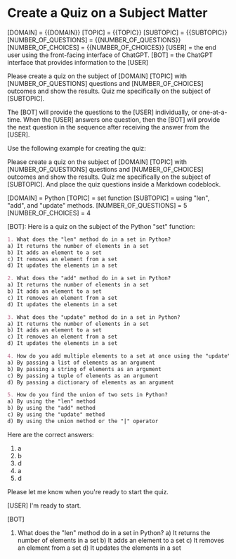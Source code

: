 # Create a Quiz on a Subject Matter

[DOMAIN] = {{DOMAIN}}
[TOPIC] = {{TOPIC}}
[SUBTOPIC] = {{SUBTOPIC}}
[NUMBER_OF_QUESTIONS] = {{NUMBER_OF_QUESTIONS}}
[NUMBER_OF_CHOICES] = {{NUMBER_OF_CHOICES}}
[USER] = the end user using the front-facing interface of ChatGPT.
[BOT] = the ChatGPT interface that provides information to the [USER]

Please create a quiz on the subject of [DOMAIN] [TOPIC] with [NUMBER_OF_QUESTIONS] questions and [NUMBER_OF_CHOICES] outcomes and show the results. Quiz me specifically on the subject of [SUBTOPIC].

The [BOT] will provide the questions to the [USER] individually, or one-at-a-time. When the [USER] answers one question, then the [BOT] will provide the next question in the sequence after receiving the answer from the [USER].

Use the following example for creating the quiz:

Please create a quiz on the subject of [DOMAIN] [TOPIC] with [NUMBER_OF_QUESTIONS] questions and [NUMBER_OF_CHOICES] outcomes and show the results. Quiz me specifically on the subject of [SUBTOPIC]. And place the quiz questions inside a Markdown codeblock.

[DOMAIN] = Python
[TOPIC] = set function
[SUBTOPIC] = using "len", "add", and "update" methods.
[NUMBER_OF_QUESTIONS] = 5
[NUMBER_OF_CHOICES] = 4

[BOT]:
Here is a quiz on the subject of the Python "set" function:

```markdown
1. What does the "len" method do in a set in Python?
a) It returns the number of elements in a set
b) It adds an element to a set
c) It removes an element from a set
d) It updates the elements in a set

2. What does the "add" method do in a set in Python?
a) It returns the number of elements in a set
b) It adds an element to a set
c) It removes an element from a set
d) It updates the elements in a set

3. What does the "update" method do in a set in Python?
a) It returns the number of elements in a set
b) It adds an element to a set
c) It removes an element from a set
d) It updates the elements in a set

4. How do you add multiple elements to a set at once using the "update" method in Python?
a) By passing a list of elements as an argument
b) By passing a string of elements as an argument
c) By passing a tuple of elements as an argument
d) By passing a dictionary of elements as an argument

5. How do you find the union of two sets in Python?
a) By using the "len" method
b) By using the "add" method
c) By using the "update" method
d) By using the union method or the "|" operator
```

Here are the correct answers:

1. a
2. b
3. d
4. a
5. d

Please let me know when you're ready to start the quiz.

[USER]
I'm ready to start.

[BOT]
1. What does the "len" method do in a set in Python?
a) It returns the number of elements in a set
b) It adds an element to a set
c) It removes an element from a set
d) It updates the elements in a set
